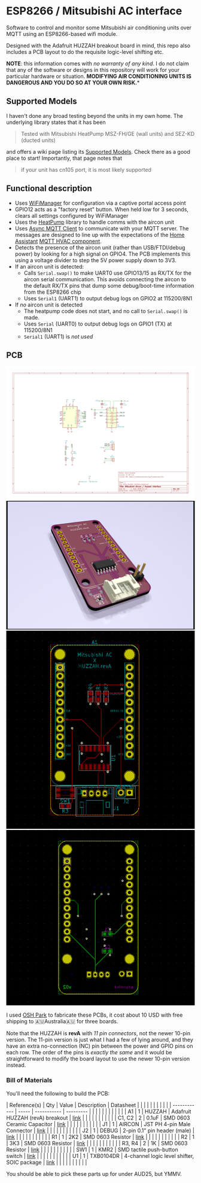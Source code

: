 # ESP8266 / Mitsubishi AC interface

Software to control and monitor some Mitsubishi air conditioning units over MQTT
using an ESP8266-based wifi module.

Designed with the Adafruit HUZZAH breakout board in mind, this repo also
includes a PCB layout to do the requisite logic-level shifting etc.

**NOTE**: this information comes with _no warranty of any kind_. I do not claim
that any of the software or designs in this repository will work for your
particular hardware or situation. **MODIFYING AIR CONDITIONING UNITS IS
DANGEROUS AND YOU DO SO AT YOUR OWN RISK.***

## Supported Models

I haven't done any broad testing beyond the units in my own home. The underlying
library states that it has been

> Tested with Mitsubishi HeatPump MSZ-FH/GE (wall units) and SEZ-KD (ducted
> units)

and offers a wiki page listing its [Supported
Models](https://github.com/SwiCago/HeatPump/wiki/Supported-models). Check there
as a good place to start! Importantly, that page notes that

> if your unit has cn105 port, it is most likely supported

## Functional description

* Uses [WiFiManager](https://github.com/tzapu/WiFiManager/tree/development) for
  configuration via a captive portal access point
* GPIO12 acts as a "factory reset" button. When held low for 3 seconds, clears
  all settings configured by WiFiManager
* Uses the [HeatPump](https://github.com/SwiCago/HeatPump) library to handle
  comms with the aircon unit
* Uses [Async MQTT Client](https://github.com/marvinroger/async-mqtt-client) to
  communicate with your MQTT server. The messages are designed to line up with
  the expectations of the [Home Assistant](https://www.home-assistant.io/) [MQTT
  HVAC component](https://www.home-assistant.io/components/climate.mqtt/).
* Detects the presence of the aircon unit (rather than USB/FTDI/debug power) by
  looking for a high signal on GPIO4. The PCB implements this using a voltage
  divider to step the 5V power supply down to 3V3.
* If an aircon unit is detected:
    * Calls `Serial.swap()` to make UART0 use GPIO13/15 as RX/TX for the aircon
      serial communication. This avoids connecting the aircon to the default
      RX/TX pins that dump some debug/boot-time information from the ESP8266
      chip
    * Uses `Serial1` (UART1) to output debug logs on GPIO2 at 115200/8N1
* If _no_ aircon unit is detected
    * The heatpump code does not start, and no call to `Serial.swap()` is made.
    * Uses `Serial` (UART0) to output debug logs on GPIO1 (TX) at 115200/8N1
    * `Serial1` (UART1) is *not used*

## PCB

![PCB Schematic](docs/images/pcb-schematic.svg)
![PCB 3D Render](docs/images/pcb-render.png?raw=true)
![PCB Layout (top-side)](docs/images/pcb-layout-top.png?raw=true)
![PCB Layout (bottom-side)](docs/images/pcb-layout-bottom.png?raw=true)

I used [OSH Park](https://oshpark.com/) to fabricate these PCBs, it cost about
10 USD with free shipping to 🇦🇺Australia🇦🇺 for three boards.

Note that the HUZZAH is **revA** with _11 pin connectors_, not the newer 10-pin
version. The 11-pin version is just what I had a few of lying around, and they
have an extra no-connection (NC) pin between the power and GPIO pins on each
row. The order of the pins is _exactly the same_ and it would be straightforward
to modify the board layout to use the newer 10-pin version instead.

### Bill of Materials

You'll need the following to build the PCB:

| Reference(s) | Qty   | Value       | Description                                 | Datasheet                                                           |   |   |   |   |   |   |   |   |   |
| ------------ | ----- | ----------- | ---------                                   |                                                                     |   |   |   |   |   |   |   |   |   |
| A1           | 1     | HUZZAH      | Adafruit HUZZAH (revA) breakout             | [link](https://learn.adafruit.com/adafruit-huzzah-esp8266-breakout) |   |   |   |   |   |   |   |   |   |
| C1, C2       | 2     | 0.1uF       | SMD 0603 Ceramic Capacitor                  | [link]()                                                            |   |   |   |   |   |   |   |   |   |
| J1           | 1     | AIRCON      | JST PH 4-pin Male Connector                 | [link](http://www.jst-mfg.com/product/pdf/eng/ePH.pdf)              |   |   |   |   |   |   |   |   |   |
| J2           | 1     | DEBUG       | 2-pin 0.1" pin header (male)                | [link]()                                                            |   |   |   |   |   |   |   |   |   |
| R1           | 1     | 2K2         | SMD 0603 Resistor                           | [link]()                                                            |   |   |   |   |   |   |   |   |   |
| R2           | 1     | 3K3         | SMD 0603 Resistor                           | [link]()                                                            |   |   |   |   |   |   |   |   |   |
| R3, R4       | 2     | 1K          | SMD 0603 Resistor                           | [link]()                                                            |   |   |   |   |   |   |   |   |   |
| SW1          | 1     | KMR2        | SMD tactile push-button switch              | [link](https://www.ckswitches.com/media/1479/kmr2.pdf)              |   |   |   |   |   |   |   |   |   |
| U1           | 1     | TXB0104DR   | 4-channel logic level shifter, SOIC package | [link](http://www.ti.com/lit/ds/symlink/txb0104.pdf)                |   |   |   |   |   |   |   |   |   |

You should be able to pick these parts up for under AUD25, but YMMV.
